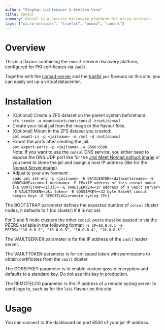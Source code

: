 ```yaml
---
author: "Stephan Lichtenauer & Bretton Vine"
title: Consul
summary: Consul is a service discovery platform for micro-services.
tags: ["micro-services", "traefik", "nomad", "consul"]
---
```


# Overview

This is a flavour containing the ```consul``` service discovery platform, configured for PKI certificates  via ```Vault```.

Together with the [nomad-server](https://potluck.honeyguide.net/blog/nomad-server/) and the [traefik](https://potluck.honeyguide.net/blog/traefik-consul/) ```pot``` flavours on this site, you can easily set up a virtual datacenter.

# Installation

* [Optional] Create a ZFS dataset on the parent system beforehand:    
  ```zfs create -o mountpoint=/mnt/consul zroot/consul```
* Create your local jail from the image or the flavour files. 
* [Optional] Mount in the ZFS dataset you created:    
  ```pot mount-in -p <jailname> -m /mnt -d /mnt/consul```
* Export the ports after creating the jail:     
  ```pot export-ports -p <jailname> -e 8500:8500```   
  Note: If you want to use the ```consul``` DNS service, you either need to expose the DNS UDP port like for the [Jitsi Meet Nomad potluck image](https://potluck.honeyguide.net/blog/jitsi-meet-nomad/) or you need to clone the jail and assign a host IP address (like for the [Nomad Server image](https://potluck.honeyguide.net/blog/nomad-server/)).
* Adjust to your environment:    
```sudo pot set-env -p <jailname> -E DATACENTER=<datacentername> -E NODENAME=<consul-nodename> -E IP=<IP address of this consul node> [-E BOOTSTRAP=<1|3|5> -E VAULTSERVER=<IP address of a vault server> -E VAULTTOKEN=<pki token> -E GOSSIPKEY=<32 byte Base64 consul keygen key> -E REMOTELOG=<remote syslog IP>]```

The BOOTSTRAP parameter defines the expected number of ```consul``` cluster nodes, it defaults to 1 (no cluster) if it is not set.

For 3 and 5 node clusters the other ```consul``` peers must be passed in via the PEERS variable in the following format:
```-E IP=10.0.0.1 -E PEERS='"10.0.0.2", "10.0.0.3", "10.0.0.4", "10.0.0.5"'```

The VAULTSERVER parameter is for the IP address of the ```vault``` leader server.

The VAULTTOKEN parameter is for an issued token with permissions to obtain certificates from the ```vault``` cluster.

The GOSSIPKEY parameter is to enable custom gossip encryption and defaults to a standard key. Do not use this key in production.

The REMOTELOG parameter is the IP address of a remote syslog server to send logs to, such as for the ```loki``` flavour on this site.

# Usage

You can connect to the dashboard on port 8500 of your jail IP address.
